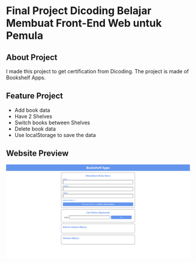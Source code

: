 # Final Project Dicoding Belajar Membuat Front-End Web untuk Pemula

## About Project

I made this project to get certification from Dicoding. The project is made of Bookshelf Apps.

## Feature Project

- Add book data
- Have 2 Shelves
- Switch books between Shelves
- Delete book data
- Use localStorage to save the data

## Website Preview

![Bookshelf Apps](/assets/screenshoots/bookshelf-apps.png)
